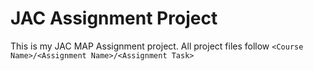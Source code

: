 # JAC Assignment Project
This is my JAC MAP Assignment project. All project files follow `<Course Name>/<Assignment Name>/<Assignment Task>`